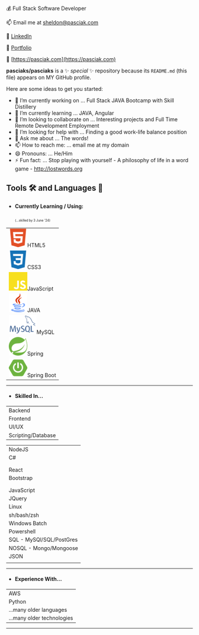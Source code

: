 💰 Full Stack Software Developer

📫 Email me at sheldon@pasciak.com

👔 [LinkedIn](https://www.linkedin.com/in/sheldonpasciak)

🔗 [Portfolio](https://pasciaks.github.io/)

🏡 [https://pasciak.com](https://pasciak.com)

**pasciaks/pasciaks** is a ✨ _special_ ✨ repository because its `README.md` (this file) appears on MY GitHub profile.

Here are some ideas to get you started:

- 🔭 I’m currently working on ... Full Stack JAVA Bootcamp with Skill Distillery
- 🌱 I’m currently learning ... JAVA, Angular
- 👯 I’m looking to collaborate on ... Interesting projects and Full Time Remote Development Employment
- 🤔 I’m looking for help with ... Finding a good work-life balance position
- 💬 Ask me about ... The words!
- 📫 How to reach me: ... email me at my domain
- 😄 Pronouns: ... He/Him
- ⚡ Fun fact: ... Stop playing with yourself - A philosophy of life in a word game - http://lostwords.org

## Tools 🛠️ and Languages 💬

- #### Currently Learning / Using: &nbsp;
  <span style="font-size: 0.60em;">(...skilled by 3 June '24)</span>

<table>
    <tr><td><img src="media/html5-color.svg" alt="HTML5" width="50">HTML5</td></tr>
    <tr><td><img src="media/css3-color.svg" alt="CSS3" width="50">CSS3</td></tr>
    <tr><td><img src="media/javascript-color.svg" alt="Javascript" width="50">JavaScript</td></tr>
    <tr><td><img src="media/java-svgrepo-com.svg" alt="Java" width="50">JAVA</td></tr>
    <tr><td><img src="media/mysql.png" alt="MySQL" width="75">MySQL</td> </tr>   
    <tr><td><img src="media/spring-color.svg" alt="Figma" width="50">Spring</td></tr>
    <tr><td><img src="media/springboot-color.svg" alt="SpringBoot" width="50">Spring Boot</td></tr>
</table>

<hr>

- #### Skilled In...

<table>
    <tr><td>Backend</td></tr>
    <tr><td>Frontend</td></tr>
    <tr><td>UI/UX</td></tr>
    <tr><td>Scripting/Database</td></tr>
</table>

<table>
    <tr><td>NodeJS</td></tr>
    <tr><td>C#</td></tr>
    <tr><td></td></tr>
    <tr><td></td></tr>
    <tr><td>React</td></tr>
    <tr><td>Bootstrap</td></tr>
    <tr><td></td></tr>
    <tr><td></td></tr>
    <tr><td>JavaScript</td></tr>
    <tr><td>JQuery</td></tr>
    <tr><td>Linux</td></tr>
    <tr><td>sh/bash/zsh</td></tr>
    <tr><td>Windows Batch</td></tr>
    <tr><td>Powershell</td></tr>
    <tr><td>SQL - MySQl/SQL/PostGres</td></tr>
    <tr><td>NOSQL - Mongo/Mongoose</td></tr>
    <tr><td>JSON</td></tr>
    <tr><td></td></tr>
</table>

<hr>

- #### Experience With...
<table>
     <tr><td>AWS</td></tr>
     <tr><td>Python</td></tr>
     <tr><td>...many older languages</td></tr>
     <tr><td>...many older technologies</td></tr>
</table>

<hr>

